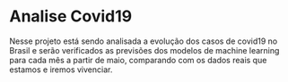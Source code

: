 # Analise Covid19
 Nesse projeto está sendo analisada a evolução dos casos de covid19 no Brasil e serão verificados as previsões dos modelos de machine learning para cada mês a partir de maio, comparando com os dados reais que estamos e iremos vivenciar.
